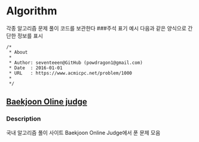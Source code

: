 # Algorithm
각종 알고리즘 문제 풀이 코드를 보관한다
###주석 표기 예시
다음과 같은 양식으로 간단한 정보를 표시
```
/*
 * About
 *
 * Author: seventeeen@GitHub (powdragon1@gmail.com)
 * Date  : 2016-01-01
 * URL   : https://www.acmicpc.net/problem/1000
 *
 */
```

## [Baekjoon Oline judge](https://www.acmicpc.net/)
### Description
국내 알고리즘 풀이 사이트 Baekjoon Online Judge에서 푼 문제 모음
